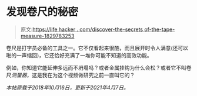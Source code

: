 # 发现卷尺的秘密

> 原文:[https://life hacker . com/discover-the-secrets of-the-tape-measure-1829783253](https://lifehacker.com/discover-the-secrets-of-the-tape-measure-1829783253)

卷尺是打字员必备的工具之一。它不仅看起来很酷，而且展开时令人满意(还可以啪的一声缩回)，它还恰好充满了一堆你可能不知道的高效功能。

例如，你知道它能延伸多远而不坍塌吗？或者金属挂钩为什么会松？或者它不叫卷尺*测量器*，这是我在为这个视频做研究之前一直叫它的？

*本帖原载于2018年10月16日，更新于2021年4月7日。*